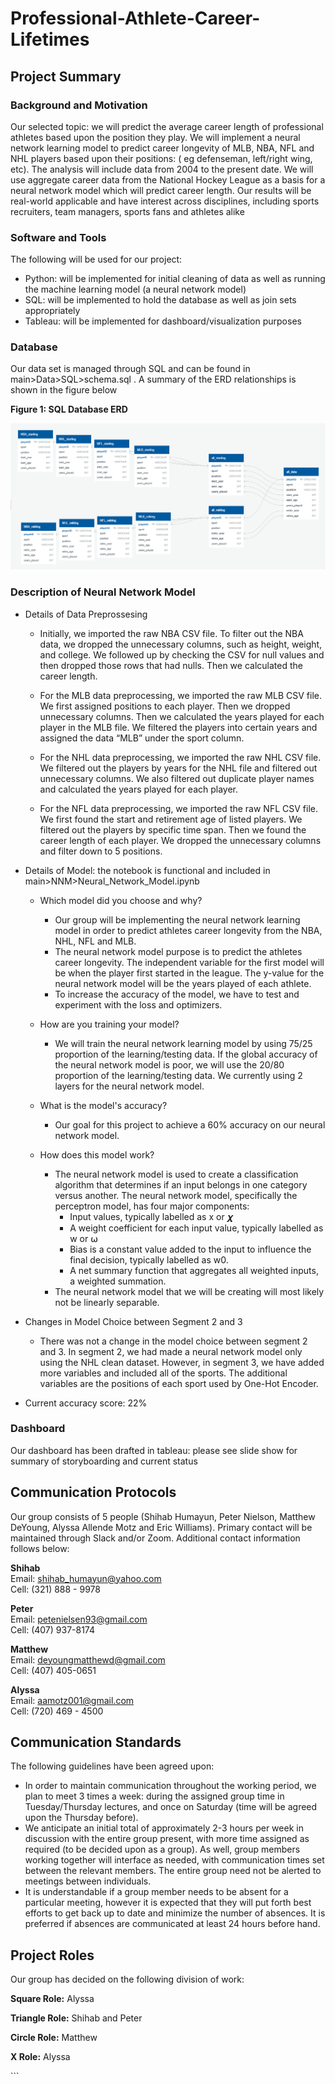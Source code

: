 # Professional-Athlete-Career-Lifetimes

## Project Summary

### Background and Motivation
Our selected topic: we will predict the average career length of professional athletes based upon the position they play. We will implement a neural network learning model to predict career longevity of MLB, NBA, NFL and NHL players based upon their positions: ( eg defenseman, left/right wing, etc). The analysis will include data from 2004 to the present date. We will use aggregate career data from the National Hockey League as a basis for a neural network model which will predict career length. Our results will be real-world applicable and have interest across disciplines, including sports recruiters, team managers, sports fans and athletes alike

### Software and Tools
The following will be used for our project:

* Python: will be implemented for initial cleaning of data as well as running the machine learning model (a neural network model) 
* SQL: will be implemented to hold the database as well as join sets appropriately
* Tableau: will be implemented for dashboard/visualization purposes

### Database
Our data set is managed through SQL and can be found in main>Data>SQL>schema.sql . A summary of the ERD relationships is shown in the figure below

__Figure 1: SQL Database ERD__

![alt text](https://github.com/aamotz001/Professional-Athlete-Career-Lifetimes/blob/main/Data/SQL/project_ERD.png)

### Description of Neural Network Model
* Details of Data Preprossesing 
  * Initially, we imported the raw NBA CSV file. To filter out the NBA data, we dropped the unnecessary columns, such as height, weight, and college. We followed up by checking the CSV for null values and then dropped those rows that had nulls. Then we calculated the career length.

  * For the MLB data preprocessing, we imported the raw MLB CSV file. We first assigned positions to each player. Then we dropped unnecessary columns. Then we calculated the years played for each player in the MLB file. We filtered the players into certain years and assigned the data “MLB” under the sport column.

  * For the NHL data preprocessing, we imported the raw NHL CSV file. We filtered out the players by years for the NHL file and filtered out unnecessary columns. We also filtered out duplicate player names and calculated the years played for each player.

  * For the NFL data preprocessing, we imported the raw NFL CSV file. We first found the start and retirement age of listed players. We filtered out the players by specific time span. Then we found the career length of each player. We dropped the unnecessary columns and filter down to 5 positions.

* Details of Model: the notebook is functional and included in main>NNM>Neural_Network_Model.ipynb
  * Which model did you choose and why? 
    * Our group will be implementing the neural network learning model in order to predict athletes career longevity from the NBA, NHL, NFL and MLB. 
    * The neural network model purpose is to predict the athletes career longevity. The independent variable for the first model will be when the player first started in the league. The y-value for the neural network model will be the years played of each athlete.
    * To increase the accuracy of the model, we have to test and experiment with the loss and optimizers.

  * How are you training your model?
    * We will train the neural network learning model by using 75/25 proportion of the learning/testing data. If the global accuracy of the neural network model is poor, we will use the 20/80 proportion of the learning/testing data. We currently using 2 layers for the neural network model.
  
  * What is the model's accuracy?
    * Our goal for this project to achieve a 60% accuracy on our neural network model.
  
  * How does this model work?
    * The neural network model is used to create a classification algorithm that determines if an input belongs in one category versus another. The neural network model, specifically the perceptron model, has four major components:
      * Input values, typically labelled as x or 𝝌 
      * A weight coefficient for each input value, typically labelled as w or ⍵
      * Bias is a constant value added to the input to influence the final decision, typically labelled as w0.
      * A net summary function that aggregates all weighted inputs, a weighted summation.
    * The neural network model that we will be creating will most likely not be linearly separable. 
* Changes in Model Choice between Segment 2 and 3
  * There was not a change in the model choice between segment 2 and 3. In segment 2, we had made a neural network model only using the NHL clean dataset. However, in segment 3, we have added more variables and included all of the sports. The additional variables are the positions of each sport used by One-Hot Encoder.
* Current accuracy score: 22%

### Dashboard

Our dashboard has been drafted in tableau: please see slide show for summary of storyboarding and current status

## Communication Protocols

Our group consists of 5 people (Shihab Humayun, Peter Nielson, Matthew DeYoung, Alyssa Allende Motz and Eric Williams). Primary contact will be maintained through Slack and/or Zoom. Additional contact information follows below:

__Shihab__ \
Email: shihab_humayun@yahoo.com\
Cell: (321) 888 - 9978

__Peter__ \
Email: petenielsen93@gmail.com\
Cell: (407) 937-8174

__Matthew__ \
Email: deyoungmatthewd@gmail.com\
Cell: (407) 405-0651

__Alyssa__ \
Email: aamotz001@gmail.com \
Cell: (720) 469 - 4500

## Communication Standards
The following guidelines have been agreed upon:

* In order to maintain communication throughout the working period, we plan to meet 3 times a week: during the assigned group time in Tuesday/Thursday lectures, and once on Saturday (time will be agreed upon the Thursday before). 
* We anticipate an initial total of approximately 2-3 hours per week in discussion with the entire group present, with more time assigned as required (to be decided upon as a group). As well, group members working together will interface as needed, with communication times set between the relevant members. The entire group need not be alerted to meetings between individuals. 
* It is understandable if a group member needs to be absent for a particular meeting, however it is expected that they will put forth best efforts to get back up to date and minimize the number of absences. It is preferred if absences are communicated at least 24 hours before hand.

## Project Roles

Our group has decided on the following division of work:

__Square Role:__ Alyssa

__Triangle Role:__ Shihab and Peter

__Circle Role:__ Matthew

__X Role:__ Alyssa

<!-- ## Triangle Roles: Shihab & Peter

* Keep the following questions in mind as the machine learning model is developed:
  * Which model did you choose and why? 
    * Our group will be implementing the neural network learning model in order to predict athletes career longevity from the NBA, NHL, NFL and MLB. 
    * There will be two different types of neural network models. The independent variable for the first model will be when the player first started in the league. The second model will be when the player retired from the specific year. The y-value for both models will be the years played.

  * How are you training your model?
    * We will train the neural network learning model by using 75/25 proportion of the learning/testing data. If the global accuracy of the neural network model is poor, we will use the 20/80 proportion of the learning/testing data.
  
  * What is the model's accuracy?
    * Our goal for this project to achieve a 60% accuracy on our neural network model.
  
  * How does this model work?
    * The neural network model is used to create a classification algorithm that determines if an input belongs in one category versus another. The neural network model, specifically the perceptron model, has four major components:
      * Input values, typically labelled as x or 𝝌 
      * A weight coefficient for each input value, typically labelled as w or ⍵
      * Bias is a constant value added to the input to influence the final decision, typically labelled as w0.
      * A net summary function that aggregates all weighted inputs, a weighted summation.
    * The neural network model that we will be creating will most likely not be linearly separable. 

## Building A Basic Neural Network (Sample Code for Later Use)

```
# Import our dependencies
import pandas as pd
import matplotlib as plt
from sklearn.datasets import make_blobs
import sklearn as skl
import tensorflow as tf

# Generate dummy dataset
X, y = make_blobs(n_samples=1000, centers=2, n_features=2, random_state=78)

# Creating a DataFrame with the dummy data
df = pd.DataFrame(X, columns=["Feature 1", "Feature 2"])

df["Target"] = y

# Plotting the dummy data
df.plot.scatter(x="Feature 1", y="Feature 2", c="Target", colormap="winter")

# Use sklearn to split dataset
from sklearn.model_selection import train_test_split
X_train, X_test, y_train, y_test = train_test_split(X, y, random_state=78)

# Create scaler instance
X_scaler = skl.preprocessing.StandardScaler()

# Fit the scaler
X_scaler.fit(X_train)

# Scale the data
X_train_scaled = X_scaler.transform(X_train)
X_test_scaled = X_scaler.transform(X_test)

# Create the Keras Sequential model
nn_model = tf.keras.models.Sequential()

# Add our first Dense layer, including the input layer
nn_model.add(tf.keras.layers.Dense(units=1, activation="relu", input_dim=2))

# Add the output layer that uses a probability activation function
nn_model.add(tf.keras.layers.Dense(units=1, activation="sigmoid"))

# Check the structure of the Sequential model
nn_model.summary() --!>
```
